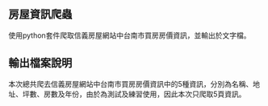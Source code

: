 ## 房屋資訊爬蟲
使用python套件爬取信義房屋網站中台南市買房房價資訊，並輸出於文字檔。

## 輸出檔案說明
本次總共爬去信義房屋網站中台南市買房房價資訊中的5種資訊，分別為名稱、地址、坪數、房數及年份，由於為測試及練習使用，因此本次只爬取5頁資訊。
